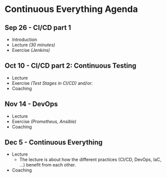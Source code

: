 # Continuous Everything Agenda

## Sep 26 - CI/CD part 1
* Introduction
* Lecture *(30 minutes)*
* Exercise *(Jenkins)*

## Oct 10 - CI/CD part 2: Continuous Testing
* Lecture
* Exercise *(Test Stages in CI/CD)* and/or:
* Coaching

## Nov 14 - DevOps
* Lecture
* Exercise *(Prometheus, Ansible)*
* Coaching

## Dec 5 - Continuous Everything
* Lecture
  * The lecture is about how the different practices (CI/CD, DevOps, IaC, ...) benefit from each other.
* Coaching
